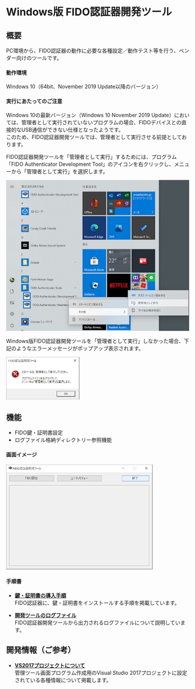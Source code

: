 # Windows版 FIDO認証器開発ツール

## 概要
PC環境から、FIDO認証器の動作に必要な各種設定／動作テスト等を行う、ベンダー向けのツールです。

#### 動作環境
Windows 10（64bit、November 2019 Update以降のバージョン）

#### 実行にあたってのご注意

Windows 10の最新バージョン（Windows 10 November 2019 Update）においては、管理者として実行されていないプログラムの場合、FIDOデバイスとの直接的なUSB通信ができない仕様となったようです。<br>
このため、FIDO認証器開発ツールでは、管理者として実行させる前提としております。

FIDO認証器開発ツールを「管理者として実行」するためには、プログラム「FIDO Authenticator Development Tool」のアイコンを右クリックし、メニューから「管理者として実行」を選択します。

<img src="assets08/0002.jpg" width="500">

Windows版FIDO認証器開発ツールを「管理者として実行」しなかった場合、下記のようなエラーメッセージがポップアップ表示されます。

<img src="assets08/0003.jpg" width="200">

## 機能
* FIDO鍵・証明書設定
* ログファイル格納ディレクトリー参照機能

#### 画面イメージ
<img src="assets08/0001.jpg" width="400">

#### 手順書

- <b>[鍵・証明書の導入手順](../../MaintenanceTool/WindowsExe/ATTESTATION.md)</b><br>
FIDO認証器に、鍵・証明書をインストールする手順を掲載しています。

- <b>[開発ツールのログファイル](../../MaintenanceTool/WindowsExe/DEVTOOLLOG.md)</b><br>
FIDO認証器開発ツールから出力されるログファイルについて説明しています。

## 開発情報（ご参考）

- <b>[VS2017プロジェクトについて](../../MaintenanceTool/WindowsExe/VS2017PROJ.md)</b><br>
管理ツール画面プログラム作成用のVisual Studio 2017プロジェクトに設定されている各種情報について掲載します。
